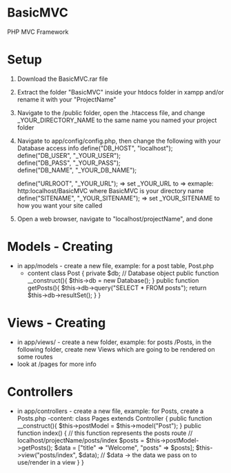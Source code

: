 # BasicMVC
PHP MVC Framework

# Setup
1. Download the BasicMVC.rar file
2. Extract the folder "BasicMVC" inside your htdocs folder in xampp and/or rename it with your "ProjectName"
3. Navigate to the /public folder, open the .htaccess file, and change _YOUR_DIRECTORY_NAME to the same name you named your project folder
4. Navigate to app/config/config.php, then change the following with your Database access info
    define("DB_HOST", "localhost"); <br>
    define("DB_USER", "_YOUR_USER"); <br>
    define("DB_PASS", "_YOUR_PASS"); <br>
    define("DB_NAME", "_YOUR_DB_NAME");
  
    define("URLROOT", "_YOUR_URL"); => set _YOUR_URL to => exmaple: http:localhost/BasicMVC where BasicMVC is your directory name
    define("SITENAME", "_YOUR_SITENAME"); => set _YOUR_SITENAME to how you want your site called
 
5. Open a web browser, navigate to "localhost/projectName", and done

# Models - Creating
- in app/models - create a new file, example: for a post table, Post.php
    - content
    class Post {
        private $db; // Database object
        public function __construct(){
            $this->db = new Database();
        }
        public function getPosts(){
            $this->db->query("SELECT * FROM posts");
            return $this->db->resultSet();
         }
    }

# Views - Creating
- in app/views/ - create a new folder, example: for posts /Posts, in the following folder, create new Views which are going to be rendered on
   some routes
- look at /pages for more info
  
 # Controllers
 - in app/controllers - create a new file, example: for Posts, create a Posts.php
    -content:
    class Pages extends Controller {
        public function __construct(){
            $this->postModel = $this->model("Post");
        }
        public function index() {       // this function represents the posts route // localhost/projectName/posts/index
            $posts = $this->postModel->getPosts();
            $data = ["title" => "Welcome",
                    "posts" => $posts];
            $this->view("posts/index", $data); // $data -> the data we pass on to use/render in a view
        }
     }
 
